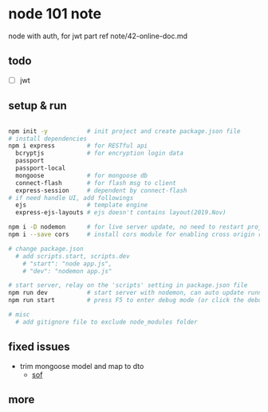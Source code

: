 # node 101 note

node with auth, for jwt part ref note/42-online-doc.md

## todo

- [ ] jwt

## setup & run

```sh

npm init -y           # init project and create package.json file
# install dependencies
npm i express         # for RESTful api
  bcryptjs            # for encryption login data
  passport
  passport-local
  mongoose            # for mongoose db
  connect-flash       # for flash msg to client
  express-session     # dependent by connect-flash
# if need handle UI, add followings
  ejs                 # template engine
  express-ejs-layouts # ejs doesn't contains layout(2019.Nov)

npm i -D nodemon      # for live server update, no need to restart project make changes take effects, -D => dev dependency
npm i --save cors     # install cors module for enabling cross origin resource sharing

# change package.json
  # add scripts.start, scripts.dev
    # "start": "node app.js",
    # "dev": "nodemon app.js"

# start server, relay on the 'scripts' setting in package.json file
npm run dev           # start server with nodemon, can auto update running code to latest change, but can't debug in vscode
npm run start         # press F5 to enter debug mode (or click the debug icon on LHS, then click the run button)

# misc
  # add gitignore file to exclude node_modules folder

```

## fixed issues

- trim mongoose model and map to dto
  - [sof](https://stackoverflow.com/questions/28442920/mongoose-find-method-returns-object-with-unwanted-properties)

## more
